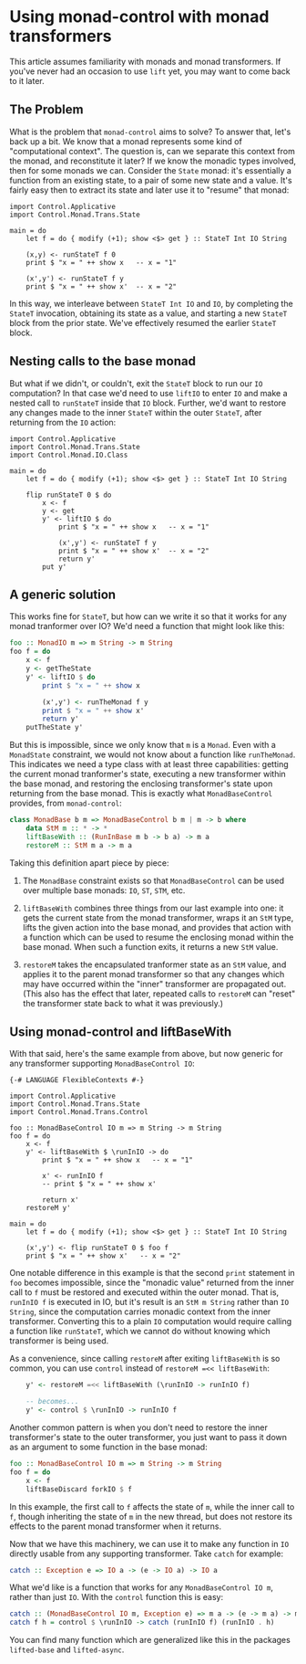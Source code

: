 # Using monad-control with monad transformers

This article assumes familiarity with monads and monad transformers.  If
you've never had an occasion to use `lift` yet, you may want to come back to
it later.

## The Problem

What is the problem that `monad-control` aims to solve?  To answer that, let's
back up a bit.  We know that a monad represents some kind of "computational
context".  The question is, can we separate this context from the monad, and
reconstitute it later?  If we know the monadic types involved, then for some
monads we can.  Consider the `State` monad: it's essentially a function from
an existing state, to a pair of some new state and a value.  It's fairly easy
then to extract its state and later use it to "resume" that monad:

``` active haskell
import Control.Applicative
import Control.Monad.Trans.State

main = do
    let f = do { modify (+1); show <$> get } :: StateT Int IO String
    
    (x,y) <- runStateT f 0
    print $ "x = " ++ show x   -- x = "1"
    
    (x',y') <- runStateT f y
    print $ "x = " ++ show x'  -- x = "2"
```

In this way, we interleave between `StateT Int IO` and `IO`, by completing the
`StateT` invocation, obtaining its state as a value, and starting a new
`StateT` block from the prior state.  We've effectively resumed the earlier
`StateT` block.

## Nesting calls to the base monad

But what if we didn't, or couldn't, exit the `StateT` block to run our `IO`
computation?  In that case we'd need to use `liftIO` to enter `IO` and make a
nested call to `runStateT` inside that `IO` block.  Further, we'd want to
restore any changes made to the inner `StateT` within the outer `StateT`,
after returning from the `IO` action:

``` active haskell
import Control.Applicative
import Control.Monad.Trans.State
import Control.Monad.IO.Class

main = do
    let f = do { modify (+1); show <$> get } :: StateT Int IO String

    flip runStateT 0 $ do
        x <- f
        y <- get
        y' <- liftIO $ do
            print $ "x = " ++ show x   -- x = "1"

            (x',y') <- runStateT f y
            print $ "x = " ++ show x'  -- x = "2"
            return y'
        put y'
```

## A generic solution

This works fine for `StateT`, but how can we write it so that it works for any
monad tranformer over IO?  We'd need a function that might look like this:

``` haskell
foo :: MonadIO m => m String -> m String
foo f = do
    x <- f
    y <- getTheState
    y' <- liftIO $ do
        print $ "x = " ++ show x

        (x',y') <- runTheMonad f y
        print $ "x = " ++ show x'
        return y'
    putTheState y'
```

But this is impossible, since we only know that `m` is a `Monad`.  Even with a
`MonadState` constraint, we would not know about a function like
`runTheMonad`.  This indicates we need a type class with at least three
capabilities: getting the current monad tranformer's state, executing a new
transformer within the base monad, and restoring the enclosing transformer's
state upon returning from the base monad.  This is exactly what
`MonadBaseControl` provides, from `monad-control`:

``` haskell
class MonadBase b m => MonadBaseControl b m | m -> b where
    data StM m :: * -> *
    liftBaseWith :: (RunInBase m b -> b a) -> m a
    restoreM :: StM m a -> m a
```

Taking this definition apart piece by piece:

1. The `MonadBase` constraint exists so that `MonadBaseControl` can be used
   over multiple base monads: `IO`, `ST`, `STM`, etc.

2. `liftBaseWith` combines three things from our last example into one: it
   gets the current state from the monad transformer, wraps it an `StM` type,
   lifts the given action into the base monad, and provides that action with a
   function which can be used to resume the enclosing monad within the base
   monad.  When such a function exits, it returns a new `StM` value.
   
3. `restoreM` takes the encapsulated tranformer state as an `StM` value, and
   applies it to the parent monad transformer so that any changes which may
   have occurred within the "inner" transformer are propagated out.  (This
   also has the effect that later, repeated calls to `restoreM` can "reset"
   the transformer state back to what it was previously.)

## Using monad-control and liftBaseWith

With that said, here's the same example from above, but now generic for any
transformer supporting `MonadBaseControl IO`:

``` active haskell
{-# LANGUAGE FlexibleContexts #-}

import Control.Applicative
import Control.Monad.Trans.State
import Control.Monad.Trans.Control

foo :: MonadBaseControl IO m => m String -> m String
foo f = do
    x <- f
    y' <- liftBaseWith $ \runInIO -> do
        print $ "x = " ++ show x   -- x = "1"

        x' <- runInIO f
        -- print $ "x = " ++ show x'

        return x'
    restoreM y'

main = do
    let f = do { modify (+1); show <$> get } :: StateT Int IO String

    (x',y') <- flip runStateT 0 $ foo f
    print $ "x = " ++ show x'   -- x = "2"
```

One notable difference in this example is that the second `print` statement in
`foo` becomes impossible, since the "monadic value" returned from the inner
call to `f` must be restored and executed within the outer monad.  That is,
`runInIO f` is executed in IO, but it's result is an `StM m String` rather
than `IO String`, since the computation carries monadic context from the inner
transformer.  Converting this to a plain `IO` computation would require
calling a function like `runStateT`, which we cannot do without knowing which
transformer is being used.

As a convenience, since calling `restoreM` after exiting `liftBaseWith` is so
common, you can use `control` instead of `restoreM =<< liftBaseWith`:

``` haskell
    y' <- restoreM =<< liftBaseWith (\runInIO -> runInIO f)

    -- becomes...
    y' <- control $ \runInIO -> runInIO f
```

Another common pattern is when you don't need to restore the inner
transformer's state to the outer transformer, you just want to pass it down as
an argument to some function in the base monad:

``` haskell
foo :: MonadBaseControl IO m => m String -> m String
foo f = do
    x <- f
    liftBaseDiscard forkIO $ f
```

In this example, the first call to `f` affects the state of `m`, while the
inner call to `f`, though inheriting the state of `m` in the new thread, but
does not restore its effects to the parent monad transformer when it returns.

Now that we have this machinery, we can use it to make any function in `IO`
directly usable from any supporting transformer.  Take `catch` for example:

``` haskell
catch :: Exception e => IO a -> (e -> IO a) -> IO a
```

What we'd like is a function that works for any `MonadBaseControl IO m`,
rather than just `IO`.  With the `control` function this is easy:

``` haskell
catch :: (MonadBaseControl IO m, Exception e) => m a -> (e -> m a) -> m a
catch f h = control $ \runInIO -> catch (runInIO f) (runInIO . h)
```

You can find many function which are generalized like this in the packages
`lifted-base` and `lifted-async`.
